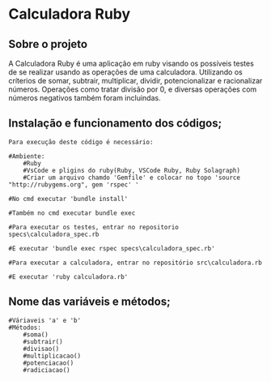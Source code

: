 # Calculadora Ruby

## Sobre o projeto

A Calculadora Ruby é uma aplicação em ruby visando os possíveis testes de se realizar usando as operações de uma calculadora. Utilizando os críterios de somar, subtrair, multiplicar, dividir, potencionalizar e racionalizar números. Operações como tratar divisão por 0, e diversas operações com números negativos também foram incluindas.


## Instalação e funcionamento dos códigos;
    Para execução deste código é necessário:
    
    #Ambiente:
        #Ruby
        #VsCode e pligins do ruby(Ruby, VSCode Ruby, Ruby Solagraph)
        #Criar um arquivo chamdo 'Gemfile' e colocar no topo 'source "http://rubygems.org", gem 'rspec' '
    
    #No cmd executar 'bundle install'
    
    #Também no cmd executar bundle exec
    
    #Para executar os testes, entrar no repositorio specs\calculadora_spec.rb 
    
    #E executar 'bundle exec rspec specs\calculadora_spec.rb'
    
    #Para executar a calculadora, entrar no repositório src\calculadora.rb
    
    #E executar 'ruby calculadora.rb'


## Nome das variáveis e métodos;
    #Váriaveis 'a' e 'b'
    #Métodos: 
        #soma()
        #subtrair() 
        #divisao() 
        #multiplicacao() 
        #potenciacao() 
        #radiciacao()

